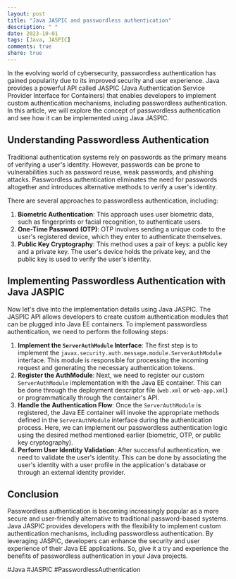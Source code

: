 ```yaml
---
layout: post
title: "Java JASPIC and passwordless authentication"
description: " "
date: 2023-10-01
tags: [Java, JASPIC]
comments: true
share: true
---
```


In the evolving world of cybersecurity, passwordless authentication has gained popularity due to its improved security and user experience. Java provides a powerful API called JASPIC (Java Authentication Service Provider Interface for Containers) that enables developers to implement custom authentication mechanisms, including passwordless authentication. In this article, we will explore the concept of passwordless authentication and see how it can be implemented using Java JASPIC.

## Understanding Passwordless Authentication

Traditional authentication systems rely on passwords as the primary means of verifying a user's identity. However, passwords can be prone to vulnerabilities such as password reuse, weak passwords, and phishing attacks. Passwordless authentication eliminates the need for passwords altogether and introduces alternative methods to verify a user's identity.

There are several approaches to passwordless authentication, including:

1. **Biometric Authentication**: This approach uses user biometric data, such as fingerprints or facial recognition, to authenticate users.
2. **One-Time Password (OTP)**: OTP involves sending a unique code to the user's registered device, which they enter to authenticate themselves.
3. **Public Key Cryptography**: This method uses a pair of keys: a public key and a private key. The user's device holds the private key, and the public key is used to verify the user's identity.

## Implementing Passwordless Authentication with Java JASPIC

Now let's dive into the implementation details using Java JASPIC. The JASPIC API allows developers to create custom authentication modules that can be plugged into Java EE containers. To implement passwordless authentication, we need to perform the following steps:

1. **Implement the `ServerAuthModule` Interface**: The first step is to implement the `javax.security.auth.message.module.ServerAuthModule` interface. This module is responsible for processing the incoming request and generating the necessary authentication tokens.
2. **Register the AuthModule**: Next, we need to register our custom `ServerAuthModule` implementation with the Java EE container. This can be done through the deployment descriptor file (`web.xml` or `web-app.xml`) or programmatically through the container's API.
3. **Handle the Authentication Flow**: Once the `ServerAuthModule` is registered, the Java EE container will invoke the appropriate methods defined in the `ServerAuthModule` interface during the authentication process. Here, we can implement our passwordless authentication logic using the desired method mentioned earlier (biometric, OTP, or public key cryptography).
4. **Perform User Identity Validation**: After successful authentication, we need to validate the user's identity. This can be done by associating the user's identity with a user profile in the application's database or through an external identity provider.

## Conclusion

Passwordless authentication is becoming increasingly popular as a more secure and user-friendly alternative to traditional password-based systems. Java JASPIC provides developers with the flexibility to implement custom authentication mechanisms, including passwordless authentication. By leveraging JASPIC, developers can enhance the security and user experience of their Java EE applications. So, give it a try and experience the benefits of passwordless authentication in your Java projects.

#Java #JASPIC #PasswordlessAuthentication